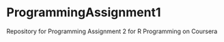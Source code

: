 ProgrammingAssignment1
======================

Repository for Programming Assignment 2 for R Programming on Coursera
